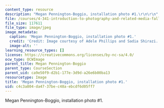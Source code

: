 ```yaml
---
content_type: resource
description: "Megan Pennington-Boggio, installation photo #1.\r\n\r\n"
file: /courses/4-341-introduction-to-photography-and-related-media-fall-2007/c4c3a804da4737bec48aebcdf6d05ff7_boggio7.jpg
file_size: 117611
file_type: image/jpeg
image_metadata:
  caption: 'Megan Pennington-Boggio, installation photo #1.'
  credit: 'Credit: Image courtesy of Adele Phillips and Sadia Shirazi.'
  image-alt: ''
learning_resource_types: []
license: https://creativecommons.org/licenses/by-nc-sa/4.0/
ocw_type: OCWImage
parent_title: Megan Pennington-Boggio
parent_type: CourseSection
parent_uid: ca9e50f9-d2b1-177e-3d9d-a26e6b00ba13
resourcetype: Image
title: 'Megan Pennington-Boggio, installation photo #1.'
uid: c4c3a804-da47-37be-c48a-ebcdf6d05ff7
---
```

Megan Pennington-Boggio, installation photo #1.

